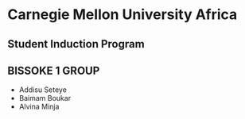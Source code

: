 # Carnegie Mellon University Africa
## Student Induction Program


## BISSOKE 1 GROUP
- Addisu Seteye
- Baimam Boukar
- Alvina Minja

